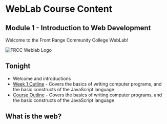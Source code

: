 # WebLab Course Content

## Module 1 - Introduction to Web Development

Welcome to the Front Range Community College WebLab!

![FRCC Weblab Logo](/img/frcc_weblab_logo.jpg)

## Tonight

* Welcome and introductions
* [Week 1 Outline](?md=/course-content/module1/index.html) -
  Covers the basics of writing computer programs, and the basic constructs of
  the JavaScript language
* [Course Outline](?md=/course-content/module1/index.html) -
  Covers the basics of writing computer programs, and the basic constructs of
  the JavaScript language
  
## What is the web?
